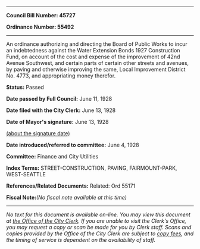 

********

**Council Bill Number: 45727**
   
**Ordinance Number: 55492**
********

 An ordinance authorizing and directing the Board of Public Works to incur an indebtedness against the Water Extension Bonds 1927 Construction Fund, on account of the cost and expense of the improvement of 42nd Avenue Southwest, and certain parts of certain other streets and avenues, by paving and otherwise improving the same, Local Improvement District No. 4773, and appropriating money therefor.

**Status:** Passed
   
**Date passed by Full Council:** June 11, 1928
   
**Date filed with the City Clerk:** June 13, 1928
   
**Date of Mayor's signature:** June 13, 1928
   
[(about the signature date)](/~public/approvaldate.htm)
   
   
   
**Date introduced/referred to committee:** June 4, 1928
   
**Committee:** Finance and City Utilities
   
   
**Index Terms:** STREET-CONSTRUCTION, PAVING, FAIRMOUNT-PARK, WEST-SEATTLE

**References/Related Documents:** Related: Ord 55171

**Fiscal Note:**_(No fiscal note available at this time)_
********

_No text for this document is available on-line. You may view this document at [the Office of the City Clerk](http://www.seattle.gov/leg/clerk/contactUs.htm). If you are unable to visit the Clerk's Office, you may request a copy or scan be made for you by Clerk staff. Scans and copies provided by the Office of the City Clerk are subject to [copy fees](http://clerk.seattle.gov/~public/clerkfees.htm), and the timing of service is dependent on the availability of staff._

